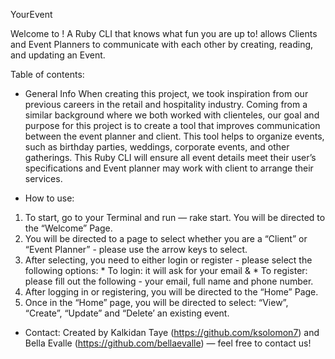 YourEvent

Welcome to <YourEvents>! A Ruby CLI that knows what fun you are up to! <YourEvents> allows Clients and Event Planners to communicate with each other by creating, reading, and updating an Event. 

Table of contents:

* General Info
	When creating this project, we took inspiration from our previous careers in the retail and hospitality industry. Coming from a similar background where we both worked with clienteles, our goal and purpose for this project is to create a tool that improves communication between the event planner and client.  This tool helps to organize events, such as birthday parties, weddings, corporate events, and other gatherings.  This Ruby CLI will ensure all event details meet their user’s specifications and Event planner may work with client to arrange their services.

* How to use:
1. To start, go to your Terminal and run — rake start. You will be directed to the “Welcome” Page.
2. You will be directed to a page to select whether you are a “Client” or “Event Planner” - please use the arrow keys to select.
3. After selecting, you need to either login or register - please select the following options: 
        * To login: it will ask for your email &
        * To register: please fill out the following - your email, full name and phone number.
4. After logging in or registering, you will be directed to the “Home” Page. 
5. Once in the “Home” page, you will be directed to select: “View”, “Create”, “Update” and “Delete’ an existing event. 

* Contact:
Created by Kalkidan Taye (https://github.com/ksolomon7) and Bella Evalle (https://github.com/bellaevalle) — feel free to contact us!
